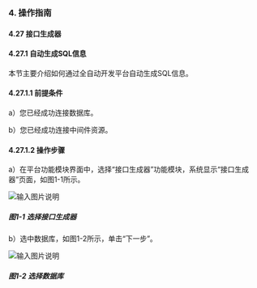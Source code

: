 ### 4. 操作指南

#### 4.27 接口生成器

#### 4.27.1 自动生成SQL信息

本节主要介绍如何通过全自动开发平台自动生成SQL信息。

#### 4.27.1.1 前提条件

a）您已经成功连接数据库。

b）您已经成功连接中间件资源。

#### 4.27.1.2 操作步骤

a）在平台功能模块界面中，选择“接口生成器”功能模块，系统显示“接口生成器”页面，如图1-1所示。

![输入图片说明](../../../../images/SoFlu%EF%BC%88%E5%90%8E%E7%AB%AF%EF%BC%89%E5%BC%80%E5%8F%91%E5%B9%B3%E5%8F%B0/1.%20%E6%9C%80%E6%96%B0%E7%89%88%E6%9C%AC%20-%20%E6%9B%B4%E6%96%B0%E6%97%A5%E6%9C%9F%20-%202022.10.08/4.%20%E6%93%8D%E4%BD%9C%E6%8C%87%E5%8D%97/27.%20%E6%8E%A5%E5%8F%A3%E7%94%9F%E6%88%90%E5%99%A8/image.png)

##### 图1-1 选择接口生成器

b）选中数据库，如图1-2所示，单击“下一步”。

![输入图片说明](../../../../images/SoFlu%EF%BC%88%E5%90%8E%E7%AB%AF%EF%BC%89%E5%BC%80%E5%8F%91%E5%B9%B3%E5%8F%B0/1.%20%E6%9C%80%E6%96%B0%E7%89%88%E6%9C%AC%20-%20%E6%9B%B4%E6%96%B0%E6%97%A5%E6%9C%9F%20-%202022.10.08/4.%20%E6%93%8D%E4%BD%9C%E6%8C%87%E5%8D%97/27.%20%E6%8E%A5%E5%8F%A3%E7%94%9F%E6%88%90%E5%99%A8/1-2.png)

##### 图1-2 选择数据库
